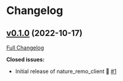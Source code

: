 # Changelog

## [v0.1.0](https://github.com/craftscat/nature_remo_client/tree/v0.1.0) (2022-10-17)

[Full Changelog](https://github.com/craftscat/nature_remo_client/compare/720f51b0f804f3e7621485b44189238afd374736...v0.1.0)

**Closed issues:**

- Initial release of nature\_remo\_client 🎉 [\#1](https://github.com/craftscat/nature_remo_client/issues/1)
